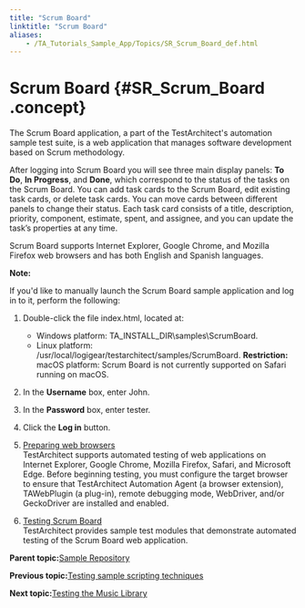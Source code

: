 ```yaml
--- 
title: "Scrum Board"
linktitle: "Scrum Board"
aliases: 
    - /TA_Tutorials_Sample_App/Topics/SR_Scrum_Board_def.html
---
```

# Scrum Board {#SR_Scrum_Board .concept}

The Scrum Board application, a part of the TestArchitect's automation sample test suite, is a web application that manages software development based on Scrum methodology.

After logging into Scrum Board you will see three main display panels: **To Do**, **In Progress**, and **Done**, which correspond to the status of the tasks on the Scrum Board. You can add task cards to the Scrum Board, edit existing task cards, or delete task cards. You can move cards between different panels to change their status. Each task card consists of a title, description, priority, component, estimate, spent, and assignee, and you can update the task’s properties at any time.

Scrum Board supports Internet Explorer, Google Chrome, and Mozilla Firefox web browsers and has both English and Spanish languages.

**Note:**

If you'd like to manually launch the Scrum Board sample application and log in to it, perform the following:

1.  Double-click the file index.html, located at:

    -   Windows platform: TA\_INSTALL\_DIR\\samples\\ScrumBoard.
    -   Linux platform: /usr/local/logigear/testarchitect/samples/ScrumBoard.
    **Restriction:** macOS platform: Scrum Board is not currently supported on Safari running on macOS.

2.  In the **Username** box, enter John.
3.  In the **Password** box, enter tester.
4.  Click the **Log in** button.

1.  [Preparing web browsers](../../TA_Tutorials_Sample_App/Topics/SR_Enabling_TA_automation_agent_def.html)  
TestArchitect supports automated testing of web applications on Internet Explorer, Google Chrome, Mozilla Firefox, Safari, and Microsoft Edge. Before beginning testing, you must configure the target browser to ensure that TestArchitect Automation Agent \(a browser extension\), TAWebPlugin \(a plug-in\), remote debugging mode, WebDriver, and/or GeckoDriver are installed and enabled.
2.  [Testing Scrum Board](../../TA_Tutorials_Sample_App/Topics/SR_Scrum_Board_testing.html)  
TestArchitect provides sample test modules that demonstrate automated testing of the Scrum Board web application.

**Parent topic:**[Sample Repository](../../TA_Tutorials_Sample_App/Topics/SR_Sample_Repository_def.html)

**Previous topic:**[Testing sample scripting techniques](../../TA_Tutorials_Sample_App/Topics/SR_sample_scripting_techniques.html)

**Next topic:**[Testing the Music Library](../../TA_Tutorials_Sample_App/Topics/SR_Executing_Music_Library.html)

